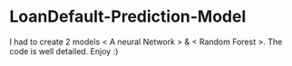 # LoanDefault-Prediction-Model
I had to create 2 models < A neural Network > & < Random Forest >. 
The code is well detailed. Enjoy :) 
